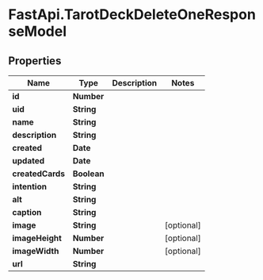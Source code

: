 # FastApi.TarotDeckDeleteOneResponseModel

## Properties
Name | Type | Description | Notes
------------ | ------------- | ------------- | -------------
**id** | **Number** |  | 
**uid** | **String** |  | 
**name** | **String** |  | 
**description** | **String** |  | 
**created** | **Date** |  | 
**updated** | **Date** |  | 
**createdCards** | **Boolean** |  | 
**intention** | **String** |  | 
**alt** | **String** |  | 
**caption** | **String** |  | 
**image** | **String** |  | [optional] 
**imageHeight** | **Number** |  | [optional] 
**imageWidth** | **Number** |  | [optional] 
**url** | **String** |  | 
